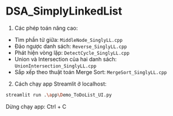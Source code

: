 # DSA_SimplyLinkedList
1. Các phép toán nâng cao:
- Tìm phần tử giữa: `MiddleNode_SinglyLL.cpp`
- Đảo ngược danh sách: `Reverse_SinglyLL.cpp`
- Phát hiện vòng lặp: `DetectCycle_SinglyLL.cpp`
- Union và Intersection của hai danh sách: `UnionIntersection_SinglyLL.cpp`
- Sắp xếp theo thuật toán Merge Sort: `MergeSort_SinglyLL.cpp`

2. Cách chạy app Streamlit ở localhost:

```bash
streamlit run .\app\Demo_ToDoList_UI.py
```
Dừng chạy app: Ctrl + C
